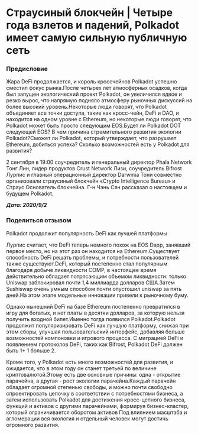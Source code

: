 # Страусиный блокчейн | Четыре года взлетов и падений, Polkadot имеет самую сильную публичную сеть

### Предисловие

Жара DeFi продолжается, и король кроссчейнов Polkadot успешно сместил фокус рынка.После четырех лет атмосферных осадков, когда был запущен экологический проект Polkadot, он увеличился вдвое и резко вырос, что напрямую подняло атмосферу рыночных дискуссий на более высокий уровень.Некоторые люди говорят, что Polkadot объединяет все точки доступа, такие как кросс-чейн, DeFi и DAO, и находится на одном уровне с Ethereum, но некоторые люди говорят, что Polkadot может быть просто следующим EOS.Будет ли Polkadot DOT следующей EOS? В чем причина стремительного развития экологии Polkadot?Сможет ли Polkadot, который утверждает, что разрушает Ethereum, добиться успеха? Сколько возможностей есть у Polkadot для развития?

2 сентября в 19:00 соучредитель и генеральный директор Phala Network Тонг Лин, лидер продуктов Crust Network Лизи, соучредитель Bifrost Лурпис и главный операционный директор Darwinia Тони совместно организовали страусиный блокчейн «Crypto Intelligence Bureau» и Страус Основатель блокчейна. Г-н Чэнь Сян рассказал о настоящем и будущем Polkadot.

***Дата: 2020/9/2***

### Поделиться отзывом

Polkadot продолжит популярность DeFi как лучшей платформы

Лурпис считает, что DeFi теперь немного похож на EOS Dapp, занявший первое место, но на этот раз он находится на Ethereum.Существует способность DeFi решать проблемы, и потребности пользователей также существуют.DeFi, который постепенно стал популярным благодаря добыче ликвидности COMP, в настоящее время действительно обладает потрясающим объемом ликвидности: только Uniswap заблокировал почти 1,4 миллиарда долларов США.Затем Sushiswap очень умным способом почти опустошил uniswap за пять дней.На этом этапе модельные инновации привели к рыночному буму.

Однако нынешний DeFi на базе Ethereum постепенно превратился в игру для богатых, и нет платы в десятки долларов, за которую нельзя получить входной билет.Именно тогда появился Polkadot.Polkadot продолжит популяризировать DeFi как лучшую платформу, снижая при этом сборы, улучшая пользовательский интерфейс, добавляя больше возможностей компоновки и игрового процесса. С миграцией DeFi и появлением протоколов DeFi, таких как Bifrost, Polkadot DeFi должен быть 1+ 1 больше 2.

Кроме того, у Polkadot есть много возможностей для развития, и ожидается, что в этом году он станет третьей по величине криптовалютой.Этому есть две основные причины: одна - открытие парачейна, а другая - рост экологии парачейна.Каждый парачейн обладает огромной степенью свободы, и можно почти свободно спроектировать цепочку в соответствии с потребностями бизнеса, а затем использовать Polkadot для достижения кросс-цепного бизнеса, функций и активов с другими парачейнами, формируя бизнес-кластер, который ограничивается оборотом активов Под влиянием масштаба и агломерации вся экология и отдельный человек могут достичь огромного развития.

